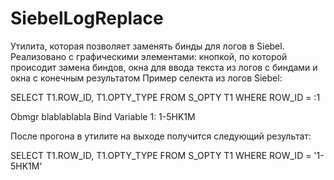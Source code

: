 # SiebelLogReplace
Утилита, которая позволяет заменять бинды для логов в Siebel.
Реализовано с графическими элементами: кнопкой, по которой происодит замена биндов, окна для ввода текста из логов с биндами и окна с конечным результатом
Пример селекта из логов Siebel:

SELECT
  T1.ROW_ID,
  T1.OPTY_TYPE
FROM S_OPTY T1 WHERE ROW_ID = :1

Obmgr blablablabla Bind Variable 1: 1-5HK1M

После прогона в утилите на выходе получится следующий результат:

SELECT
  T1.ROW_ID,
  T1.OPTY_TYPE
FROM S_OPTY T1 WHERE ROW_ID = '1-5HK1M'
